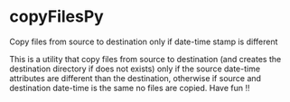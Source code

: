 # copyFilesPy
Copy files from source to destination only if date-time stamp is different

This is a utility that copy files from source to destination
(and creates the destination directory if does not exists)
only if the source date-time attributes are different than the destination,
otherwise if source and destination date-time is the same no files are copied.
Have fun !!

